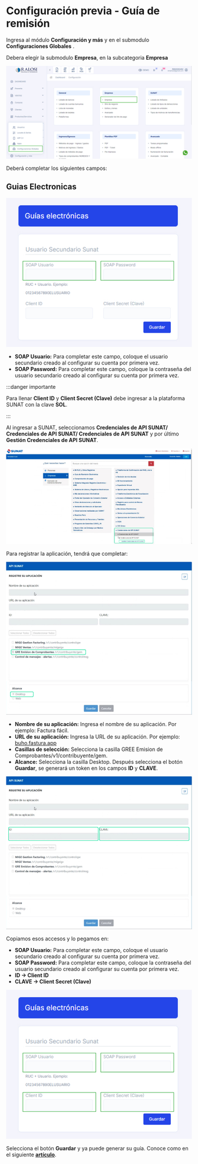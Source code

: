 # Configuración previa - Guía de remisión

Ingresa al módulo **Configuración y más** y en el submodulo **Configuraciones Globales** .

Debera elegir la submodulo **Empresa**, en la subcategoria **Empresa**

![Alt text](img/nuevaguia3.jpg)

Deberá completar los siguientes campos:

## Guias Electronicas

![Alt text](img/nuevaguia4.jpg)

* **SOAP Usuario:** Para completar este campo, coloque el usuario secundario creado al configurar su cuenta por primera vez.
* **SOAP Password:**  Para completar este campo,  coloque la contraseña del usuario secundario creado al configurar su cuenta por primera vez.

:::danger importante

Para llenar **Client ID** y **Client Secret (Clave)** debe ingresar a la plataforma SUNAT con la clave **SOL**.

:::

Al ingresar a SUNAT, seleccionamos **Credenciales de API SUNAT/ Credenciales de API SUNAT/ Credenciales de API SUNAT** y por último **Gestión Credenciales de API SUNAT**.

![Alt text](img/nuevaguia5.jpg)

Para registrar la aplicación, tendrá que completar:

![Alt text](img/nuevaguia8.jpg)

* **Nombre de su aplicación:** Ingresa el nombre de su aplicación. Por ejemplo: Factura fácil.
* **URL de su aplicación:** Ingresa la URL de su aplicación. Por ejemplo: [buho.fastura.app](https://buho.fastura.app)
* **Casillas de selección:** Selecciona la casilla GREE Emision de Comprobantes/v1/contribuyente/gem.
* **Alcance:** Selecciona la casilla Desktop.
Después selecciona el botón **Guardar**, se generará un token en los campos **ID** y **CLAVE**.

![Alt text](img/nuevaguia10.jpg)

Copiamos esos accesos y lo pegamos en:

* **SOAP Usuario:** Para completar este campo, coloque el usuario secundario creado al configurar su cuenta por primera vez.
* **SOAP Password:**  Para completar este campo,  coloque la contraseña del usuario secundario creado al configurar su cuenta por primera vez.
* **ID -> Client ID**
* **CLAVE -> Client Secret (Clave)**

![Alt text](img/nuevaguia.jpg)

Selecciona el botón **Guardar** y ya puede generar su guía. Conoce como en el siguiente **[artículo](https://fastura.github.io/documentacion/comprobantes-avanzados/Generar-gu%C3%ADas-de-remision)**.
